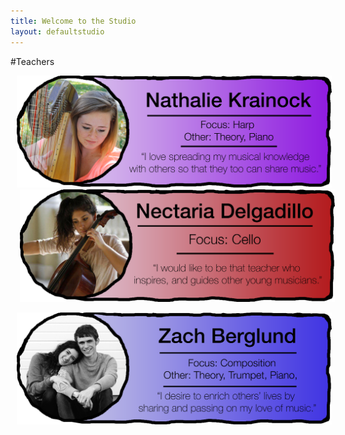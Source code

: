 ```yaml
---
title: Welcome to the Studio
layout: defaultstudio
---
```



#Teachers

<a href="/2015/02/20/nathalie/"><img src="/images/teacherimages/nathaliebio.png"  style="margin-left: 10px" class="img-responsive"></a><a href="/2015/02/20/nicky/"><img src="/images/teacherimages/nickybio.png"  style="margin-left: 15px" class="img-responsive"></a>



<a href="/2015/02/20/zach/"><img src="/images/teacherimages/mybio.png" style="margin-left: 10px" class="img-responsive"></a>
